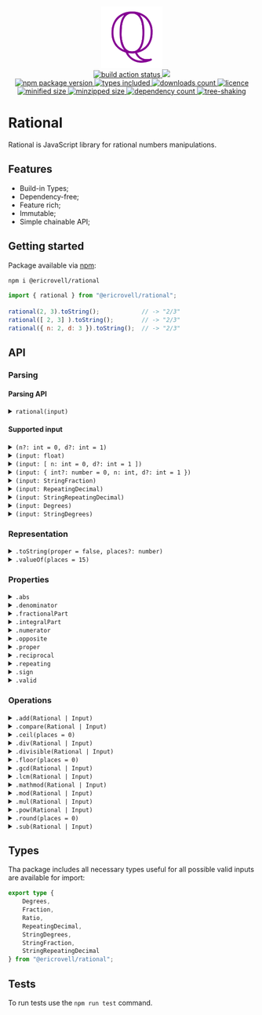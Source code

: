 <div align="center">
  <img
    alt="Set of rational numbers symbol"
    src="assets/logo.svg"
    width="125px"
    height="125px"
    padding="25px"
  />
</div>

<div align="center">
  <a href="https://github.com/EricRovell/rational/actions">
    <img alt="build action status" src="https://github.com/EricRovell/rational/workflows/build/badge.svg" />
  </a>
  <a href="https://codecov.io/gh/EricRovell/rational">
    <img src="https://codecov.io/gh/EricRovell/rational/branch/main/graph/badge.svg?token=OCTMR1R41W"/>
  </a>
</div>

<div align="center">
  <a href="https://www.npmjs.com/package/@ericrovell/rational">
    <img alt="npm package version" src="https://badgen.net/npm/v/@ericrovell/rational/" />
  </a>
  <a href="https://www.npmjs.com/package/@ericrovell/rational">
    <img alt="types included" src="https://badgen.net/npm/types/@ericrovell/rational/" />
  </a>
  <a href="https://www.npmjs.com/package/@ericrovell/rational">
    <img alt="downloads count" src="https://badgen.net/npm/dt/@ericrovell/rational/" />
  </a>
  <a href="https://www.npmjs.com/package/@ericrovell/rational">
    <img alt="licence" src="https://badgen.net/npm/license/@ericrovell/rational/" />
  </a>
</div>

<div align="center">
  <a href="https://bundlephobia.com/package/@ericrovell/rational">
    <img alt="minified size" src="https://badgen.net/bundlephobia/min/@ericrovell/rational/" />
  </a>
  <a href="https://bundlephobia.com/package/@ericrovell/rational">
    <img alt="minzipped size" src="https://badgen.net/bundlephobia/minzip/@ericrovell/rational/" />
  </a>
  <a href="https://bundlephobia.com/package/@ericrovell/rational">
    <img alt="dependency count" src="https://badgen.net/bundlephobia/dependency-count/@ericrovell/rational/" />
  </a>
  <a href="https://bundlephobia.com/package/@ericrovell/rational">
    <img alt="tree-shaking" src="https://badgen.net/bundlephobia/tree-shaking/@ericrovell/rational/" />
  </a>
</div>

# Rational

Rational is JavaScript library for rational numbers manipulations.

## Features

- Build-in Types;
- Dependency-free;
- Feature rich;
- Immutable;
- Simple chainable API;

## Getting started

Package available via [npm](https://www.npmjs.com/package/@ericrovell/rational):

```
npm i @ericrovell/rational
```

```js
import { rational } from "@ericrovell/rational";

rational(2, 3).toString();            // -> "2/3"
rational([ 2, 3] ).toString();        // -> "2/3"
rational({ n: 2, d: 3 }).toString();  // -> "2/3"
```

## API

### Parsing

#### Parsing API

<details>
  <summary>
    <code>rational(input)</code>
  </summary>

  Parses the given input and created a new `Rational` instance.

  ```js
  rational(1, 2);
  rational(0.5);
  rational([ 1, 2 ]);
  rational([ 1 ]);
  rational({ n: 1, d: 2 });
  rational("1/2");
  rational("-1/2");
  rational("+3/-2");
  rational(".(1)");
  rational("-0.1(2)");
  rational("1.23(456)");
  rational("1.12'5''");
  rational("7'5''");
  ```
</details>

#### Supported input

<details>
  <summary>
    <code>(n?: int = 0, d?: int = 1)</code>
  </summary>

  Parses the given input from *two integer arguments* and returns a new `Rational` instance.

  ```js
  rational(1, 2); // 1/2
  rational(5);    // 5/1
  ```
</details>

<details>
  <summary>
    <code>(input: float)</code>
  </summary>

  Parses the given *float* and returns a new `Rational` instance.

  ```js
  rational(0.5); // 1/2
  ```
</details>

<details>
  <summary>
    <code>(input: [ n: int = 0, d?: int = 1 ])</code>
  </summary>

  Parses the given ratio from *(2-integer tuple)* and returns a new `Rational` instance.

  ```js
  rational([]);        // 0/1
  rational([ 2 ]);     // 2/1
  rational([ 1, 2 ]);  // 1/2
  ```
</details>

<details>
  <summary>
    <code>(input: { int?: number = 0, n: int, d?: int = 1 })</code>
  </summary>

  Parses the given `Fraction` object and returns a new `Rational` instance.

  ```js
  rational({ n: -1, d: 2 });          // -1/2
  rational({ int: -1, n: 2, d: 3 });  // -1 2/3
  ```

  Note: integral part if specified determines the sign of the result.

  ```js
  rational({ int: -1, n: -2, d: 3 });  // -1 2/3
  ```
</details>

<details>
  <summary>
    <code>(input: StringFraction)</code>
  </summary>

  Parses the given *fractional* string in form `{sign?}{int?} {sign?}{numerator}/{sign?}{denominator}` and returns a new `Rational` instance.

  ```js
  rational("1/2");    // 1/2
  rational("1 1/2");  // 1 1/2
  rational("-2 1/4"); // -2 1/4
  ```

  Note: integral part if specified determines the sign of the result.

  ```js
  rational("-2 -1/4"); // -2 1/4
  ```
</details>

<details>
  <summary>
    <code>(input: RepeatingDecimal)</code>
  </summary>

  Parses the given `RepeatingDecimal` object and returns a new `Rational` instance.

  ```js
  rational({ sign: -1, int: 1, nonrepeat: "2", repeat: "3" }); //  -7/30
  rational({ repeat: 5 });                                     // 5/9
  ```
</details>

<details>
  <summary>
    <code>(input: StringRepeatingDecimal)</code>
  </summary>

  Parses the given *repeating decimal* string in form `{sign?}{int?}.{non-repeating}?({repeating})` and returns a new `Rational` instance.

  ```js
  rational(".(1)");    //  1/9
  rational("-0.1(2)"); // -2/15
  ```
</details>

<details>
  <summary>
    <code>(input: Degrees)</code>
  </summary>

  Parses the given `Degrees` object and returns a new `Rational` instance.

  ```js
  rational({ deg: 1, min: 1, sec: 1 }); // 3661/3600
  rational({ sec: 7 });                 // 7/60
  ```
</details>

<details>
  <summary>
    <code>(input: StringDegrees)</code>
  </summary>

  Parses the given *degrees* string in form `{sign?}{degrees?}.{minutes'?}{seconds''?}` and returns a new `Rational` instance.

  ```js
  rational("1.12'5''") //  173/144
  rational("-1.2'5''") // -149/144
  rational("7'5''")    //   17/144
  rational("-2'5''")   //   -5/144
  ```
</details>

### Representation

<details>
  <summary>
    <code>.toString(proper = false, places?: number)</code>
  </summary>

  Returns a `Ratio` string representation.

  ```js
  rational(1, 2).toString()                  // -> "1/2";
  rational("1 1/2").toString()               // -> "3/2";
  rational({ int: 1, n: 1, d: 3}).toString() // -> "4/3";
  rational("0.12(34)").toString()            // -> "611/4950";
  ```

  To get a proper fraction string, use the first argument:

  ```js
  rational("1 1/2").toString(true)                    // -> "1 1/2";
  rational(1, 2).toString(true)                       // -> "1/2";
  rational({ int: 1, n: 1, d: 3 }).toString(true)      // -> "1 1/3";
  ```

  If the second argument is provided, the decimal string is returned.
  The value represents number of places:

  ```js
  rational(1, 2).toString(false, 1)                    // -> "0.5";
  rational("1 1/2").toString(false, 5)                 // -> "1.5";
  ```

  In case the rational is a repeating decimal, it's representation is preserved:

  ```js
  rational("1 1/3").toString(false, 5)   // -> "1.(3)";
  ```
</details>

<details>
  <summary>
    <code>.valueOf(places = 15)</code>
  </summary>

  Returns a rational number decimal approximation:

  ```js
  rational(1, 2).valueOf()                     // -> 0.5;
  rational("1 1/2").valueOf()                  // -> 1.5;
  rational({ int: 1, n: 1, d: 3}).valueOf(5)   // -> 1.33333;
  rational("0.12(34)").valueOf()               // -> 0.123434343434343;
  ```

  Method is useful for coercion:

  ```js
  rational(1, 2) + rational(1, 4) // -> 0.75
  +rational(1, 5) // -> 0.2
  ```
</details>

### Properties

<details>
  <summary>
    <code>.abs</code>
  </summary>

  Returns the absolute value of the rational number as new `Rational` instance.

  ```js
  rational(0, 2).abs.toString();   // -> "0/2"
  rational(-1, 2).abs.toString();  // -> "1/2"
  rational(1, -2).abs.toString();  // -> "1/2"
  rational(-1, -2).abs.toString(); // -> "1/2"
  rational(1, 2).abs.toString();   // -> "1/2"
  ```
</details>

<details>
  <summary>
    <code>.denominator</code>
  </summary>

  Returns the denominator value of the rational number.

  ```js
  rational(1, 2).denominator; // -> 2
  ```
</details>

<details>
  <summary>
    <code>.fractionalPart</code>
  </summary>

  Returns the fractional part of the rational number as a new `Rational` instance.

  ```js
  rational(1, 2).fractionalPart.toString(); // -> "1/2"
  rational(3, 2).fractionalPart.toString(); // -> "1/2"
  ```
</details>

<details>
  <summary>
    <code>.integralPart</code>
  </summary>

  Returns the integral part of the rational number.

  ```js
  rational(1, 2).integralPart; // -> 0
  rational(3, 2).integralPart; // -> 1
  ```
</details>

<details>
  <summary>
    <code>.numerator</code>
  </summary>

  Returns the numerator value of the rational number.

  ```js
  rational(1, 2).numerator; // -> 1
  ```
</details>

<details>
  <summary>
    <code>.opposite</code>
  </summary>

  Returns the opposite rational number as new `Rational` instance.

  ```js
  rational(0, 2).opposite.toString();   // -> "0/2"
  rational(-1, 2).opposite.toString();  // -> "1/2"
  rational(1, -2).opposite.toString();  // -> "1/2"
  rational(-1, -2).opposite.toString(); // -> "-1/2"
  rational(1, 2).opposite.toString();   // -> "-1/2"
  ```
</details>

<details>
  <summary>
    <code>.proper</code>
  </summary>

  Returns the boolean indicating if the rational number could be represented as [proper](https://en.wikipedia.org/wiki/Fraction#Proper_and_improper_fractions) fraction.

  ```js
  rational(1, 2).proper; // -> true;
  rational(3, 2).proper; // -> false;
  ```
</details>

<details>
  <summary>
    <code>.reciprocal</code>
  </summary>

  Returns the [reciprocal](https://en.wikipedia.org/wiki/Fraction#Reciprocals_and_the_%22invisible_denominator%22) as new `Rational` instance.

  ```js
  rational(1, 2).reciprocal.toString(); // -> "2/1";
  rational(3, 2).reciprocal.toString(); // -> "3/2";
  ```
</details>

<details>
  <summary>
    <code>.repeating</code>
  </summary>

  Returns the boolean indicating if the rational number could be represents a [repeating decimal](https://en.wikipedia.org/wiki/Repeating_decimal).

  ```js
  rational(1, 3).repeating; // -> true;
  rational(1, 4).repeating; // -> false;
  ```
</details>

<details>
  <summary>
    <code>.sign</code>
  </summary>

  Returns the sign of the rational number.

  ```js
  rational(0, 2).sign;   // ->  0
  rational(-1, 2).sign;  // -> -1
  rational(1, -2).sign;  // -> -1
  rational(-1, -2).sign; // ->  1
  rational(1, 2).sign;   // ->  1
  ```
</details>

<details>
  <summary>
    <code>.valid</code>
  </summary>

  Returns a boolean indicating the parsing operation success.
  On failed attempt the rational number defaults to 0.

  ```js
  rational(1, 2).valid;  // -> true
  rational("hi!").valid; // -> false
  ```
</details>

### Operations

<details>
  <summary>
    <code>.add(Rational | Input)</code>
  </summary>

  Performs the addition and returns the sum as new `Rational` instance.

  ```js
  rational(1, 2)
    .add(1, 4)
    .toString(); // -> "3/4"

  rational(1, 2)
    .add(rational(1, 4))
    .toString(); // -> "3/4"
  ```
</details>

<details>
  <summary>
    <code>.compare(Rational | Input)</code>
  </summary>

  Compares the rational number with another. Results are interpreted as:

	- comparable is greater ->  1;
	- comparable is smaller -> -1;
	- comparable is equal   ->  0.

  ```js
  rational(1, 2).compare(2, 4); // ->  0
  rational(1, 2).compare(3, 4); // -> -1
  rational(1, 2).compare(1, 4); // ->  1
  ```

  Non-strict inequalities can be performed as such:

  ```js
  rational.compare(1/2) >= 0 the same as >=
  rational.compare(1/2) <= 0 the same as <=
  ```
</details>

<details>
  <summary>
    <code>.ceil(places = 0)</code>
  </summary>

  Returns the rational number rounded up to the next largest decimal place.

  ```js
  rational(29, 7).ceil() // -> 5
  rational(29, 7).ceil(1) // -> 4.2
  rational(29, 7).ceil(2) // -> 4.15
  ```
</details>

<details>
  <summary>
    <code>.div(Rational | Input)</code>
  </summary>

  Performs the division and returns the quotien as new `Rational` instance.

  ```js
  rational(1, 2)
    .div(1, 4)
    .toString(); // -> "2/1"

  rational(1, 2)
    .div(rational(1, 4))
    .toString(); // -> "2/1"
  ```
</details>

<details>
  <summary>
    <code>.divisible(Rational | Input)</code>
  </summary>

  Checks if two rational numbers are divisible.

  ```js
  rational(1, 2).divisible(1, 4) // -> true
  rational(5, 8).divisible(2, 7) // -> false
  ```
</details>

<details>
  <summary>
    <code>.floor(places = 0)</code>
  </summary>

  Returns the rational number rounded down to the next smallest or equal decimal place.

  ```js
  rational(29, 7).floor() // -> 4
  rational(29, 7).floor(1) // -> 4.1
  rational(29, 7).floor(2) // -> 4.14
  ```
</details>

<details>
  <summary>
    <code>.gcd(Rational | Input)</code>
  </summary>

  Calculates the [GCD](https://en.wikipedia.org/wiki/Greatest_common_divisor) of two rational numbers and returns a new `Rational` instance.

  ```js
  rational(5, 8).gcd(3, 7) // 1/56
  rational(2, 3).gcd(7, 5) // 1/15
  ```
</details>

<details>
  <summary>
    <code>.lcm(Rational | Input)</code>
  </summary>

  Calculates the [LCM](https://en.wikipedia.org/wiki/Least_common_multiple) of two rational numbers and returns a new `Rational` instance.

  ```js
  rational(5, 8).lcm(3, 7) // 15/1
  ```
</details>

<details>
  <summary>
    <code>.mathmod(Rational | Input)</code>
  </summary>

  Calculates the [mathematical correct modulo](https://en.wikipedia.org/wiki/Modulo_(mathematics)) of two rational numbers.

  ```js
  rational("-13/3").mathmod("7/8")   // -> 1/24
  rational("-13/7").mathmod("19/11") // -> 123/77
  ```
</details>

<details>
  <summary>
    <code>.mod(Rational | Input)</code>
  </summary>

  Calculates the modulo of two rational numbers.

  ```js
  rational("13/3").mod("7/8").toString()   // -> "5/6"
  rational("13/7").mod("19/11").toString() // -> "10/77"
  ```
</details>

<details>
  <summary>
    <code>.mul(Rational | Input)</code>
  </summary>

  Performs the multiplication and returns the product as new `Rational` instance.

  ```js
  rational(1, 2)
    .mul(1, 4)
    .toString(); // -> "1/8"

  rational(1, 2)
    .mul(rational(1, 4))
    .toString(); // -> "1/8"
  ```
</details>

<details>
  <summary>
    <code>.pow(Rational | Input)</code>
  </summary>

  Calculates the exponentiation result of two rational numbers.
  If the result is rational returns a new `Rational` instance.
  If the result **irrational** the `null` returned instead.

  ```js
  rational(27).pow(2, 3)?.toString() // -> "9/1"
  rational(2).pow(1, 2)?.toString()  // -> null
  ```
</details>

<details>
  <summary>
    <code>.round(places = 0)</code>
  </summary>

  Returns the rational number rounded to fixed decimal places.

  ```js
  rational(23, 8).round() // -> 3
  rational(23, 8).round(1) // -> 2.9
  rational(23, 8).round(2) // -> 2.88
  ```
</details>

<details>
  <summary>
    <code>.sub(Rational | Input)</code>
  </summary>

  Performs the subtraction and returns the difference as new `Rational` instance.

  ```js
  rational(1, 2)
    .sub(1, 4)
    .toString(); // -> "1/4"

  rational(1, 2)
    .sub(rational(1, 4))
    .toString(); // -> "1/4"
  ```
</details>

## Types

Tha package includes all necessary types useful for all possible valid inputs are available for import:

```ts
export type {
	Degrees,
	Fraction,
	Ratio,
	RepeatingDecimal,
	StringDegrees,
	StringFraction,
	StringRepeatingDecimal
} from "@ericrovell/rational";
```

## Tests

To run tests use the `npm run test` command.
